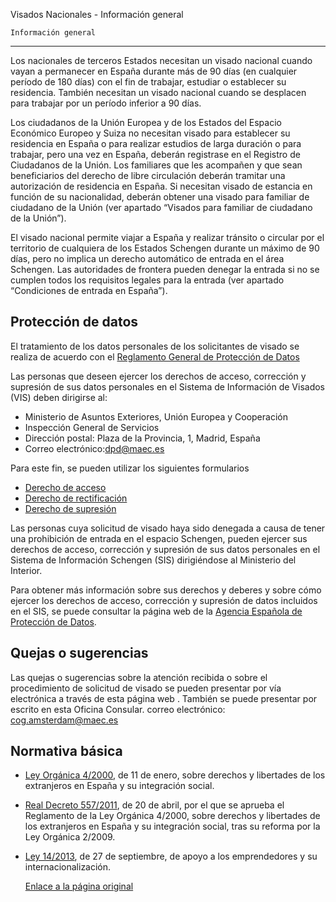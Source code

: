  Visados Nacionales - Información general

    Información general
--------------------

  Los nacionales de terceros Estados necesitan un visado nacional cuando vayan a permanecer en España durante más de 90 días (en cualquier período de 180 días) con el fin de trabajar, estudiar o establecer su residencia. También necesitan un visado nacional cuando se desplacen para trabajar por un período inferior a 90 días.

 Los ciudadanos de la Unión Europea y de los Estados del Espacio Económico Europeo y Suiza no necesitan visado para establecer su residencia en España o para realizar estudios de larga duración o para trabajar, pero una vez en España, deberán registrase en el Registro de Ciudadanos de la Unión. Los familiares que les acompañen y que sean beneficiarios del derecho de libre circulación deberán tramitar una autorización de residencia en España. Si necesitan visado de estancia en función de su nacionalidad, deberán obtener una visado para familiar de ciudadano de la Unión (ver apartado “Visados para familiar de ciudadano de la Unión”).

 El visado nacional permite viajar a España y realizar tránsito o circular por el territorio de cualquiera de los Estados Schengen durante un máximo de 90 días, pero no implica un derecho automático de entrada en el área Schengen. Las autoridades de frontera pueden denegar la entrada si no se cumplen todos los requisitos legales para la entrada (ver apartado “Condiciones de entrada en España”).

   Protección de datos
--------------------

   El tratamiento de los datos personales de los solicitantes de visado se realiza de acuerdo con el [Reglamento General de Protección de Datos](https://www.boe.es/doue/2016/119/L00001-00088.pdf) 

 Las personas que deseen ejercer los derechos de acceso, corrección y supresión de sus datos personales en el Sistema de Información de Visados (VIS) deben dirigirse al:

 * Ministerio de Asuntos Exteriores, Unión Europea y Cooperación
* Inspección General de Servicios
* Dirección postal: Plaza de la Provincia, 1, Madrid, España
* Correo electrónico:[dpd@maec.es](mailto:dpd@maec.es)

 Para este fin, se pueden utilizar los siguientes formularios

 * [Derecho de acceso](https://www.exteriores.gob.es/Documents/DocumentosSC/Visados/vis-dcho-acceso-es-en.docx)
* [Derecho de rectificación](https://www.exteriores.gob.es/Documents/DocumentosSC/Visados/vis-dcho-rectificacion-es-en.docx)
* [Derecho de supresión](https://www.exteriores.gob.es/Documents/DocumentosSC/Visados/vis-dcho-supresion-es-en.docx)

 Las personas cuya solicitud de visado haya sido denegada a causa de tener una prohibición de entrada en el espacio Schengen, pueden ejercer sus derechos de acceso, corrección y supresión de sus datos personales en el Sistema de Información Schengen (SIS) dirigiéndose al Ministerio del Interior.

  Para obtener más información sobre sus derechos y deberes y sobre cómo ejercer los derechos de acceso, corrección y supresión de datos incluidos en el SIS, se puede consultar la página web de la [Agencia Española de Protección de Datos](https://www.aepd.es/es/derechos-y-deberes/conoce-tus-derechos/derechos-schengen). 

   Quejas o sugerencias
---------------------

   Las quejas o sugerencias sobre la atención recibida o sobre el procedimiento de solicitud de visado se pueden presentar por vía electrónica a través de esta página web . También se puede presentar por escrito en esta Oficina Consular. correo electrónico: cog.amsterdam@maec.es 

   Normativa básica
-----------------

  * [Ley Orgánica 4/2000](https://www.boe.es/buscar/act.php?id=BOE-A-2000-544), de 11 de enero, sobre derechos y libertades de los extranjeros en España y su integración social.
* [Real Decreto 557/2011](https://www.boe.es/buscar/act.php?id=BOE-A-2011-7703), de 20 de abril, por el que se aprueba el Reglamento de la Ley Orgánica 4/2000, sobre derechos y libertades de los extranjeros en España y su integración social, tras su reforma por la Ley Orgánica 2/2009.
* [Ley 14/2013](https://www.boe.es/buscar/act.php?id=BOE-A-2013-10074), de 27 de septiembre, de apoyo a los emprendedores y su internacionalización.

    [Enlace a la página original](https://www.exteriores.gob.es/Consulados/amsterdam/es/ServiciosConsulares/Paginas/index.aspx?scco=Pa%C3%ADses+Bajos&scd=9&scca=Visados&scs=Visados%20Nacionales%20-%20Informaci%C3%B3n%20general)